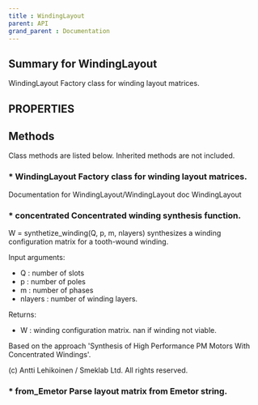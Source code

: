```yaml
---
title : WindingLayout
parent: API
grand_parent : Documentation
---
```

## Summary for WindingLayout
WindingLayout Factory class for winding layout matrices.
## PROPERTIES
## Methods
Class methods are listed below. Inherited methods are not included.
### * WindingLayout Factory class for winding layout matrices.
Documentation for WindingLayout/WindingLayout
doc WindingLayout

### * concentrated Concentrated winding synthesis function.

W = synthetize_winding(Q, p, m, nlayers) synthesizes a winding
configuration matrix for a tooth-wound winding.

Input arguments:
- Q : number of slots
- p : number of poles
- m : number of phases
- nlayers : number of winding layers.

Returns:
- W : winding configuration matrix. nan if winding not viable.

Based on the approach 'Synthesis of High Performance PM Motors With
Concentrated Windings'.

(c) Antti Lehikoinen / Smeklab Ltd. All rights reserved.

### * from_Emetor Parse layout matrix from Emetor string.

